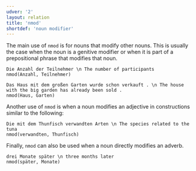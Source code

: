 ```yaml
---
udver: '2'
layout: relation
title: 'nmod'
shortdef: 'noun modifier'
---
```


The main use of `nmod` is for nouns that modify other nouns. This is usually the case when the noun is a genitive modifier or when it is part of a prepositional phrase that modifies that noun.

~~~ sdparse
Die Anzahl der Teilnehmer \n The number of participants
nmod(Anzahl, Teilnehmer)
~~~

~~~ sdparse
Das Haus mit dem großen Garten wurde schon verkauft . \n The house with the big garden has already been sold .
nmod(Haus, Garten)
~~~

Another use of `nmod` is when a noun modifies an adjective in constructions similar to the following:

~~~ sdparse
Die mit dem Thunfisch verwandten Arten \n The species related to the tuna
nmod(verwandten, Thunfisch) 
~~~

Finally, `nmod` can also be used when a noun directly modifies an adverb.

~~~ sdparse
drei Monate später \n three months later
nmod(später, Monate)
~~~
<!-- Interlanguage links updated Út 9. května 2023, 20:04:19 CEST -->
